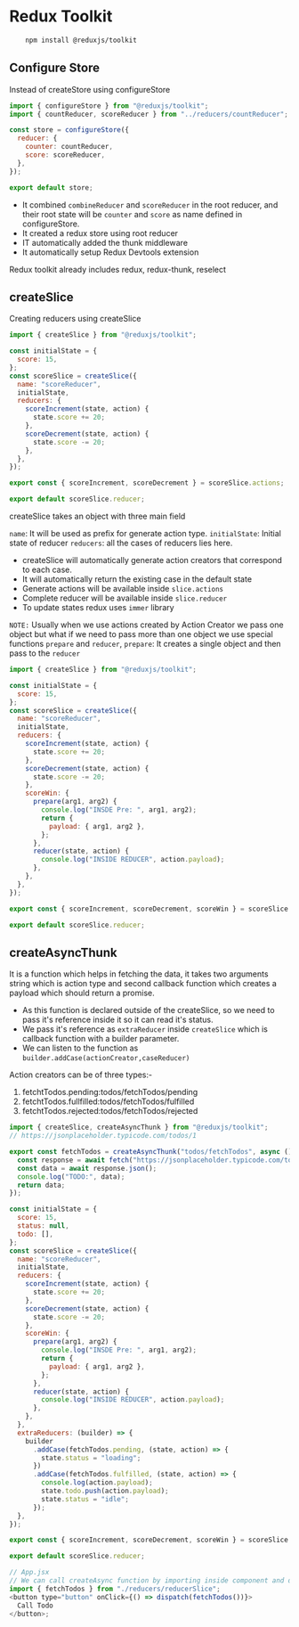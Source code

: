# Redux Toolkit

```bash
    npm install @reduxjs/toolkit
```

## Configure Store

Instead of createStore using configureStore

```js
import { configureStore } from "@reduxjs/toolkit";
import { countReducer, scoreReducer } from "../reducers/countReducer";

const store = configureStore({
  reducer: {
    counter: countReducer,
    score: scoreReducer,
  },
});

export default store;
```

- It combined `combineReducer` and `scoreReducer` in the root reducer, and their root state will be `counter` and `score` as name defined in configureStore.
- It created a redux store using root reducer
- IT automatically added the thunk middleware
- It automatically setup Redux Devtools extension

Redux toolkit already includes redux, redux-thunk, reselect

## createSlice

Creating reducers using createSlice

```js
import { createSlice } from "@reduxjs/toolkit";

const initialState = {
  score: 15,
};
const scoreSlice = createSlice({
  name: "scoreReducer",
  initialState,
  reducers: {
    scoreIncrement(state, action) {
      state.score += 20;
    },
    scoreDecrement(state, action) {
      state.score -= 20;
    },
  },
});

export const { scoreIncrement, scoreDecrement } = scoreSlice.actions;

export default scoreSlice.reducer;
```

createSlice takes an object with three main field

`name`: It will be used as prefix for generate action type.
`initialState`: Initial state of reducer
`reducers`: all the cases of reducers lies here.

- createSlice will automatically generate action creators that correspond to each case.
- It will automatically return the existing case in the default state
- Generate actions will be available inside `slice.actions`
- Complete reducer will be available inside `slice.reducer`
- To update states redux uses `immer` library

`NOTE:`
Usually when we use actions created by Action Creator we pass one object but what if we need to pass more than one object we use special functions `prepare` and `reducer`,
`prepare`: It creates a single object and then pass to the `reducer`

```js
import { createSlice } from "@reduxjs/toolkit";

const initialState = {
  score: 15,
};
const scoreSlice = createSlice({
  name: "scoreReducer",
  initialState,
  reducers: {
    scoreIncrement(state, action) {
      state.score += 20;
    },
    scoreDecrement(state, action) {
      state.score -= 20;
    },
    scoreWin: {
      prepare(arg1, arg2) {
        console.log("INSDE Pre: ", arg1, arg2);
        return {
          payload: { arg1, arg2 },
        };
      },
      reducer(state, action) {
        console.log("INSIDE REDUCER", action.payload);
      },
    },
  },
});

export const { scoreIncrement, scoreDecrement, scoreWin } = scoreSlice.actions;

export default scoreSlice.reducer;
```

## createAsyncThunk

It is a function which helps in fetching the data, it takes two arguments string which is action type and second callback function which creates a payload which should return a promise.

- As this function is declared outside of the createSlice, so we need to pass it's reference inside it so it can read it's status.
- We pass it's reference as `extraReducer` inside `createSlice` which is callback function with a builder parameter.
- We can listen to the function as `builder.addCase(actionCreator,caseReducer)`

Action creators can be of three types:-

1. fetchtTodos.pending:todos/fetchTodos/pending
2. fetchtTodos.fullfilled:todos/fetchTodos/fulfilled
3. fetchtTodos.rejected:todos/fetchTodos/rejected

```js
import { createSlice, createAsyncThunk } from "@reduxjs/toolkit";
// https://jsonplaceholder.typicode.com/todos/1

export const fetchTodos = createAsyncThunk("todos/fetchTodos", async () => {
  const response = await fetch("https://jsonplaceholder.typicode.com/todos/");
  const data = await response.json();
  console.log("TODO:", data);
  return data;
});

const initialState = {
  score: 15,
  status: null,
  todo: [],
};
const scoreSlice = createSlice({
  name: "scoreReducer",
  initialState,
  reducers: {
    scoreIncrement(state, action) {
      state.score += 20;
    },
    scoreDecrement(state, action) {
      state.score -= 20;
    },
    scoreWin: {
      prepare(arg1, arg2) {
        console.log("INSDE Pre: ", arg1, arg2);
        return {
          payload: { arg1, arg2 },
        };
      },
      reducer(state, action) {
        console.log("INSIDE REDUCER", action.payload);
      },
    },
  },
  extraReducers: (builder) => {
    builder
      .addCase(fetchTodos.pending, (state, action) => {
        state.status = "loading";
      })
      .addCase(fetchTodos.fulfilled, (state, action) => {
        console.log(action.payload);
        state.todo.push(action.payload);
        state.status = "idle";
      });
  },
});

export const { scoreIncrement, scoreDecrement, scoreWin } = scoreSlice.actions;

export default scoreSlice.reducer;

// App.jsx
// We can call createAsync function by importing inside component and dispatching it from there.
import { fetchTodos } from "./reducers/reducerSlice";
<button type="button" onClick={() => dispatch(fetchTodos())}>
  Call Todo
</button>;
```
